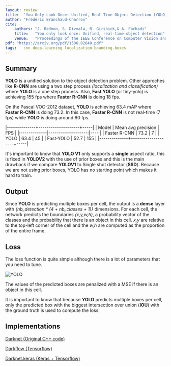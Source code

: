 ```yaml
---
layout: review
title:  "You Only Look Once: Unified, Real-Time Object Detection (YOLO)"
author: "Frédéric Branchaud-Charron"
cite:
    authors: "J. Redmon, S. Divvala, R. Girshick,& A. Farhadi"
    title:   "You only look once: Unified, real-time object detection"
    venue:   "Proceedings of the IEEE Conference on Computer Vision and Pattern Recognition (pp. 779-788)"
pdf: "https://arxiv.org/pdf/1506.02640.pdf"
tags:   cnn deep-learning localization bounding-boxes
---
```


## Summary

**YOLO** is a unified solution to the object detection problem. Other approches like **R-CNN** are using a two step process *(localization and classification)* where **YOLO** is a one step process. Also, **Fast YOLO** (or tiny-yolo) is achieving 155 fps where **Faster R-CNN** is doing 18 fps.

On the Pascal VOC-2012 dataset, **YOLO** is achieving 63.4 mAP where **Faster R-CNN** is doing 73.2. In this case, **Faster R-CNN** is not real-time (7 fps) while **YOLO** is doing around 60 fps.

|--------------+--------------------+-----|
| Model        | Mean avg precision | FPS |
|:-------------|-------------------:|----:|
| Faster R-CNN | 73.2               | 7   |
| YOLO         | 63.4               | 45  |
| Fast-YOLO    | 52.7               | 155 |
|--------------+--------------------+-----|

It's important to know that **YOLO V1** only supports a **single** aspect ratio, this is fixed in **YOLOV2** with the use of prior boxes and this is the main drawback if we compare **YOLOV1** to Single shot detector (**SSD**). Because we are not using prior boxes, YOLO has no starting point which makes it hard to train.

## Output

Since **YOLO** is predicting multiple boxes per cell, the output is a **dense** layer with *{nb_detection * (4 + nb_classes + 1)}* dimensions. For each cell, the network predicts the boundaries *(x,y,w,h)*, a probability vector of the classes and the probability that there is an object in this cell. *x,y* are relative to the top-left corner of the cell and the *w,h* are computed as the proportion of the entire frame.



## Loss

The loss function is quite simple although there is a lot of parameters that you need to tune.

![YOLO](/deep-learning/images/yolo-loss.png)

The values of the predicted boxes are penalized with a MSE if there is an object in this cell.

It is important to know that because **YOLO** predicts multiple boxes per cell,  only the predicted box with the biggest intersection over union (**IOU**) with the ground truth is used to compute the loss.



## Implementations

[Darknet (Original C++ code)](http://pjreddie.com/darknet/yolov1/)

[Darkflow (Tensorflow)](https://github.com/thtrieu/darkflow)

[Darknet.keras (Keras + Tensorflow)](https://github.com/sunshineatnoon/Darknet.keras)

